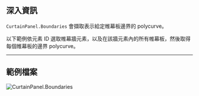 ## 深入資訊
`CurtainPanel.Boundaries` 會擷取表示給定帷幕板邊界的 polycurve。

以下範例依元素 ID 選取帷幕牆元素，以及在該牆元素內的所有帷幕板，然後取得每個帷幕板的邊界 polycurve。
___
## 範例檔案

![CurtainPanel.Boundaries](./Revit.Elements.CurtainPanel.Boundaries_img.jpg)
